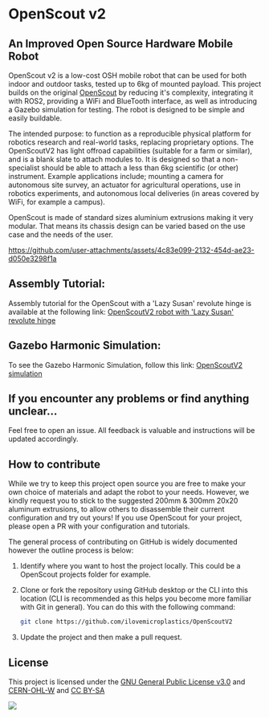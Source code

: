 # OpenScout v2

## An Improved Open Source Hardware Mobile Robot
OpenScout v2 is a low-cost OSH mobile robot that can be used for both indoor and outdoor tasks, tested up to 6kg of mounted payload. This project builds on the original [OpenScout](https://zenodo.org/doi/10.5281/zenodo.10263675) by reducing it's complexity, integrating it with ROS2, providing a WiFi and BlueTooth interface, as well as introducing a Gazebo simulation for testing. The robot is designed to be simple and easily buildable.

The intended purpose: to function as a reproducible physical platform for robotics research and real-world tasks, replacing proprietary options. The OpenScoutV2 has light offroad capabilities (suitable for a farm or similar), and is a blank slate to attach modules to. It is designed so that a non-specialist should be able to attach a less than 6kg scientific (or other) instrument. Example applications include; mounting a camera for autonomous site survey, an actuator for agricultural operations, use in robotics experiments, and autonomous local deliveries (in areas covered by WiFi, for example a campus).

OpenScout is made of standard sizes aluminium extrusions making it very modular. That means its chassis design can be varied based on the use case and the needs of the user.

https://github.com/user-attachments/assets/4c83e099-2132-454d-ae23-d050e3298f1a

## Assembly Tutorial:
Assembly tutorial for the OpenScout with a 'Lazy Susan' revolute hinge is available at the following link:
[OpenScoutV2 robot with 'Lazy Susan' revolute hinge](Hardware/robot_with_lazy_susan_bearing/README.md)

## Gazebo Harmonic Simulation:
To see the Gazebo Harmonic Simulation, follow this link:
[OpenScoutV2 simulation](Software/simulation/openscout_ws/README.md)

## If you encounter any problems or find anything unclear...

Feel free to open an issue. All feedback is valuable and instructions will be updated accordingly.

## How to contribute
While we try to keep this project open source you are free to make your own choice of materials and adapt the robot to your needs. However, we kindly request you to stick to the suggested 200mm & 300mm 20x20 aluminum extrusions, to allow others to disassemble their current configuration and try out yours! If you use OpenScout for your project, please open a PR with your configuration and tutorials. 

The general process of contributing on GitHub is widely documented however the outline process is below:

1. Identify where you want to host the project locally. This could be a OpenScout projects folder for example. 


1. Clone or fork the repository using GitHub desktop or the CLI into this location (CLI is recommended as this helps you become more familiar with Git in general). You can do this with the following command:

    ```bash
    git clone https://github.com/ilovemicroplastics/OpenScoutV2
    ```

1. Update the project and then make a pull request.

## License

This project is licensed under the [GNU General Public License v3.0](LICENSE) and [CERN-OHL-W](LICENCE) and [CC BY-SA](CC-BY-SA_LICENCE)

<p align="left" width="100%">
    <img src="Documentation/Images/oshw_cert_label.png">
</p>


